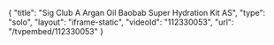 {
    "title": "Sig Club A Argan Oil   Baobab Super Hydration Kit AS",
    "type": "solo",
    "layout": "iframe-static",
    "videoId": "112330053",
    "url": "\/tvpembed\/112330053"
}